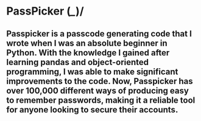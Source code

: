 # PassPicker \(*_*)/
## Passpicker is a passcode generating code that I wrote when I was an absolute beginner in Python. With the knowledge I gained after learning pandas and object-oriented programming, I was able to make significant improvements to the code. Now, Passpicker has over 100,000 different ways of producing easy to remember passwords, making it a reliable tool for anyone looking to secure their accounts.
